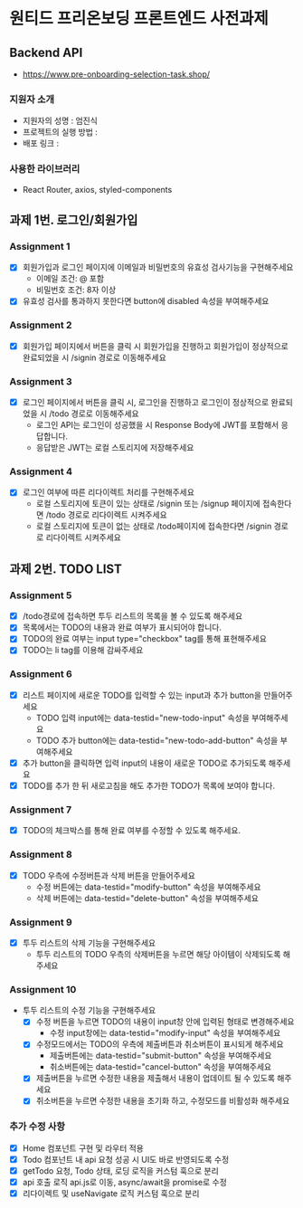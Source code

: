 # 원티드 프리온보딩 프론트엔드 사전과제

## Backend API

- https://www.pre-onboarding-selection-task.shop/

### 지원자 소개

- 지원자의 성명 : 엄진식
- 프로젝트의 실행 방법 :
- 배포 링크 :

### 사용한 라이브러리

- React Router, axios, styled-components

## 과제 1번. 로그인/회원가입

### Assignment 1

- [x] 회원가입과 로그인 페이지에 이메일과 비밀번호의 유효성 검사기능을 구현해주세요
  - 이메일 조건: @ 포함
  - 비밀번호 조건: 8자 이상
- [x] 유효성 검사를 통과하지 못한다면 button에 disabled 속성을 부여해주세요

### Assignment 2

- [x] 회원가입 페이지에서 버튼을 클릭 시 회원가입을 진행하고 회원가입이 정상적으로 완료되었을 시 /signin 경로로 이동해주세요

### Assignment 3

- [x] 로그인 페이지에서 버튼을 클릭 시, 로그인을 진행하고 로그인이 정상적으로 완료되었을 시 /todo 경로로 이동해주세요
  - 로그인 API는 로그인이 성공했을 시 Response Body에 JWT를 포함해서 응답합니다.
  - 응답받은 JWT는 로컬 스토리지에 저장해주세요

### Assignment 4

- [x] 로그인 여부에 따른 리다이렉트 처리를 구현해주세요
  - 로컬 스토리지에 토큰이 있는 상태로 /signin 또는 /signup 페이지에 접속한다면 /todo 경로로 리다이렉트 시켜주세요
  - 로컬 스토리지에 토큰이 없는 상태로 /todo페이지에 접속한다면 /signin 경로로 리다이렉트 시켜주세요

## 과제 2번. TODO LIST

### Assignment 5

- [x] /todo경로에 접속하면 투두 리스트의 목록을 볼 수 있도록 해주세요
- [x] 목록에서는 TODO의 내용과 완료 여부가 표시되어야 합니다.
- [x] TODO의 완료 여부는 input type="checkbox" tag를 통해 표현해주세요
- [x] TODO는 li tag를 이용해 감싸주세요

### Assignment 6

- [x] 리스트 페이지에 새로운 TODO를 입력할 수 있는 input과 추가 button을 만들어주세요
  - TODO 입력 input에는 data-testid="new-todo-input" 속성을 부여해주세요
  - TODO 추가 button에는 data-testid="new-todo-add-button" 속성을 부여해주세요
- [x] 추가 button을 클릭하면 입력 input의 내용이 새로운 TODO로 추가되도록 해주세요
- [x] TODO를 추가 한 뒤 새로고침을 해도 추가한 TODO가 목록에 보여야 합니다.

### Assignment 7

- [x] TODO의 체크박스를 통해 완료 여부를 수정할 수 있도록 해주세요.

### Assignment 8

- [x] TODO 우측에 수정버튼과 삭제 버튼을 만들어주세요
  - 수정 버튼에는 data-testid="modify-button" 속성을 부여해주세요
  - 삭제 버튼에는 data-testid="delete-button" 속성을 부여해주세요

### Assignment 9

- [x] 투두 리스트의 삭제 기능을 구현해주세요
  - 투두 리스트의 TODO 우측의 삭제버튼을 누르면 해당 아이템이 삭제되도록 해주세요

### Assignment 10

- 투두 리스트의 수정 기능을 구현해주세요
  - [x] 수정 버튼을 누르면 TODO의 내용이 input창 안에 입력된 형태로 변경해주세요
    - 수정 input창에는 data-testid="modify-input" 속성을 부여해주세요
  - [x] 수정모드에서는 TODO의 우측에 제출버튼과 취소버튼이 표시되게 해주세요
    - 제출버튼에는 data-testid="submit-button" 속성을 부여해주세요
    - 취소버튼에는 data-testid="cancel-button" 속성을 부여해주세요
  - [x] 제출버튼을 누르면 수정한 내용을 제출해서 내용이 업데이트 될 수 있도록 해주세요
  - [x] 취소버튼을 누르면 수정한 내용을 초기화 하고, 수정모드를 비활성화 해주세요

### 추가 수정 사항

- [x] Home 컴포넌트 구현 및 라우터 적용
- [x] Todo 컴포넌트 내 api 요청 성공 시 UI도 바로 반영되도록 수정
- [x] getTodo 요청, Todo 상태, 로딩 로직을 커스텀 훅으로 분리
- [x] api 호출 로직 api.js로 이동, async/await을 promise로 수정
- [x] 리다이렉트 및 useNavigate 로직 커스텀 훅으로 분리
